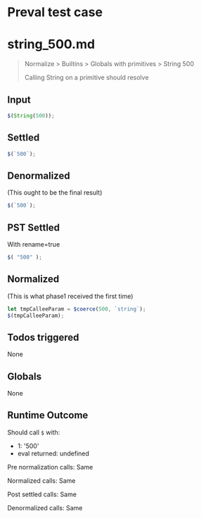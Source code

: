 # Preval test case

# string_500.md

> Normalize > Builtins > Globals with primitives > String 500
>
> Calling String on a primitive should resolve

## Input

`````js filename=intro
$(String(500));
`````


## Settled


`````js filename=intro
$(`500`);
`````


## Denormalized
(This ought to be the final result)

`````js filename=intro
$(`500`);
`````


## PST Settled
With rename=true

`````js filename=intro
$( "500" );
`````


## Normalized
(This is what phase1 received the first time)

`````js filename=intro
let tmpCalleeParam = $coerce(500, `string`);
$(tmpCalleeParam);
`````


## Todos triggered


None


## Globals


None


## Runtime Outcome


Should call `$` with:
 - 1: '500'
 - eval returned: undefined

Pre normalization calls: Same

Normalized calls: Same

Post settled calls: Same

Denormalized calls: Same
